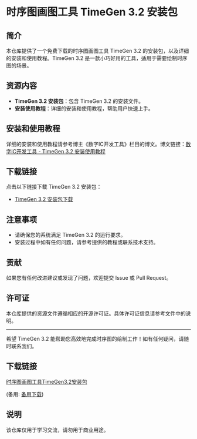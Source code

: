 # 时序图画图工具 TimeGen 3.2 安装包

## 简介
本仓库提供了一个免费下载的时序图画图工具 TimeGen 3.2 的安装包，以及详细的安装和使用教程。TimeGen 3.2 是一款小巧好用的工具，适用于需要绘制时序图的场景。

## 资源内容
- **TimeGen 3.2 安装包**：包含 TimeGen 3.2 的安装文件。
- **安装使用教程**：详细的安装和使用教程，帮助用户快速上手。

## 安装和使用教程
详细的安装和使用教程请参考博主《数字IC开发工具》栏目的博文。博文链接：[数字IC开发工具 - TimeGen 3.2 安装使用教程](https://blog.example.com/timegen-tutorial)

## 下载链接
点击以下链接下载 TimeGen 3.2 安装包：
- [TimeGen 3.2 安装包下载](https://github.com/your-repo/TimeGen3.2/releases/download/v3.2/TimeGen3.2.zip)

## 注意事项
- 请确保您的系统满足 TimeGen 3.2 的运行要求。
- 安装过程中如有任何问题，请参考提供的教程或联系技术支持。

## 贡献
如果您有任何改进建议或发现了问题，欢迎提交 Issue 或 Pull Request。

## 许可证
本仓库提供的资源文件遵循相应的开源许可证。具体许可证信息请参考文件中的说明。

---

希望 TimeGen 3.2 能帮助您高效地完成时序图的绘制工作！如有任何疑问，请随时联系我们。

## 下载链接
[时序图画图工具TimeGen3.2安装包](https://pan.quark.cn/s/8d9f5e8bba16) 

(备用: [备用下载](https://pan.baidu.com/s/1elJoCUE4CFXaRfP3lP2XMA?pwd=1234))

## 说明

该仓库仅用于学习交流，请勿用于商业用途。
